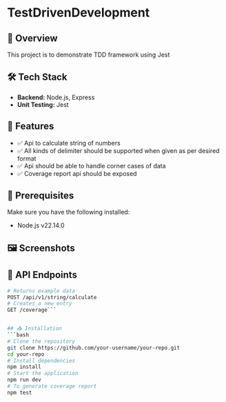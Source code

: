 # TestDrivenDevelopment
## 🚀 Overview
This project is to demonstrate TDD framework using Jest
## 🛠️ Tech Stack
- **Backend:** Node.js, Express
- **Unit Testing:** Jest

## 📌 Features
- ✅ Api to calculate string of numbers
- ✅ All kinds of delimiter should be supported when given as per desired format
- ✅ Api should be able to handle corner cases of data
- ✅ Coverage report api should be exposed


## 🎯 Prerequisites
Make sure you have the following installed:
- Node.js v22.14.0

## 🖼️ Screenshots


## 📜 API Endpoints
```bash
# Returns example data
POST /api/v1/string/calculate
# Creates a new entry
GET /coverage```


## 📥 Installation
```bash
# Clone the repository
git clone https://github.com/your-username/your-repo.git
cd your-repo
# Install dependencies
npm install
# Start the application
npm run dev
# To generate coverage report
npm test




